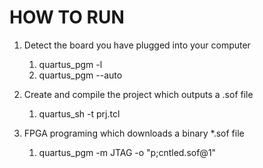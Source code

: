 # HOW TO RUN
1. Detect the board you have plugged into your computer
    1. quartus_pgm -l
    2. quartus_pgm --auto

2. Create and compile the project which outputs a .sof file
    1. quartus_sh -t prj.tcl

3. FPGA programing which downloads a binary *.sof file
    1. quartus_pgm -m JTAG -o "p;cntled.sof@1"
